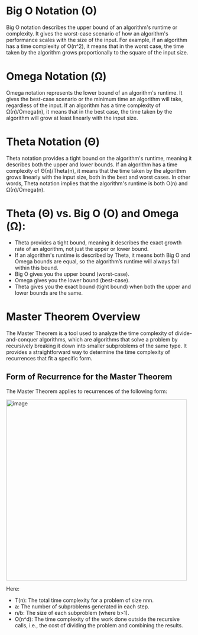 # Big O Notation (O)

Big O notation describes the upper bound of an algorithm's runtime or complexity. It gives the worst-case scenario of how an algorithm's performance scales with the size of the input. For example, if an algorithm has a time complexity of O(n^2), it means that in the worst case, the time taken by the algorithm grows proportionally to the square of the input size.

# Omega Notation (Ω)

Omega notation represents the lower bound of an algorithm's runtime. It gives the best-case scenario or the minimum time an algorithm will take, regardless of the input. If an algorithm has a time complexity of Ω(n)/Omega(n), it means that in the best case, the time taken by the algorithm will grow at least linearly with the input size.

# Theta Notation (Θ)

Theta notation provides a tight bound on the algorithm's runtime, meaning it describes both the upper and lower bounds. If an algorithm has a time complexity of Θ(n)/Theta(n), it means that the time taken by the algorithm grows linearly with the input size, both in the best and worst cases. In other words, Theta notation implies that the algorithm's runtime is both O(n) and Ω(n)/Omega(n).


# Theta (Θ) vs. Big O (O) and Omega (Ω):

* Theta provides a tight bound, meaning it describes the exact growth rate of an algorithm, not just the upper or lower bound.
* If an algorithm's runtime is described by Theta, it means both Big O and Omega bounds are equal, so the algorithm’s runtime will always fall within this bound.
* Big O gives you the upper bound (worst-case).
* Omega gives you the lower bound (best-case).
* Theta gives you the exact bound (tight bound) when both the upper and lower bounds are the same.

# Master Theorem Overview
The Master Theorem is a tool used to analyze the time complexity of divide-and-conquer algorithms, which are algorithms that solve a problem by recursively breaking it down into smaller subproblems of the same type. It provides a straightforward way to determine the time complexity of recurrences that fit a specific form.

## Form of Recurrence for the Master Theorem
The Master Theorem applies to recurrences of the following form:

<img width="489" alt="image" src="https://github.com/user-attachments/assets/a3c40747-f7d2-4455-abca-8a2683c6da16">

Here:
* T(n): The total time complexity for a problem of size nnn.
* a: The number of subproblems generated in each step.
* n/b: The size of each subproblem (where b>1).
* O(n^d): The time complexity of the work done outside the recursive calls, i.e., the cost of dividing the problem and combining the results.









